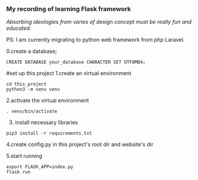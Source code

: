 ### My recording of learning Flask framework

*Absorbing ideologies from varies of design concept  must be really fun and educated.*

PS: I am currently migrating to python web framework from php Laravel.

0.create a database;
```shell script
CREATE DATABASE your_database CHARACTER SET UTF8MB4;
```
#set up this project
1.create an virtual environment
```shell script
cd this_project
python3 -m venv venv
```
2.activate the virtual environment
```shell script
. venv/bin/activate
```
3. install necessary libraries
```shell script
pip3 install -r requirements.txt
```
4.create config.py in this project's root dir and website's dir

5.start running
```shell script
export FLASK_APP=index.py
flask run
```